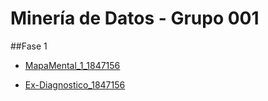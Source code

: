 # Minería de Datos - Grupo 001

##Fase 1

- [MapaMental_1_1847156](https://github.com/DiegoMontemayor/Mineria-de-Datos/blob/main/MapaMental_1_1847156.pdf)

- [Ex-Diagnostico_1847156](https://github.com/DiegoMontemayor/Mineria-de-Datos/blob/main/Ex-Diagnostico_1847156.pdf)
